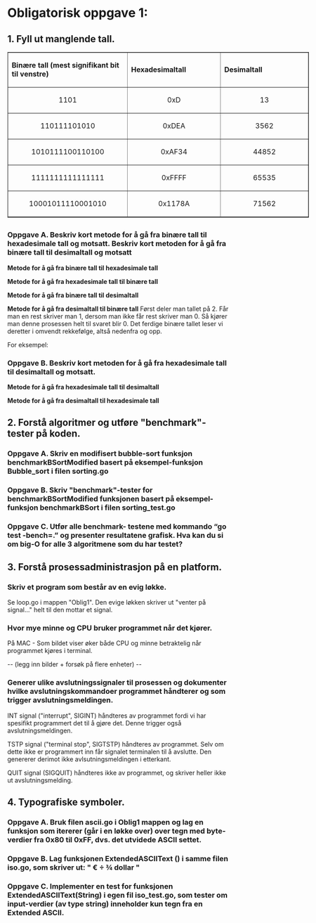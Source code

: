 
# Obligatorisk oppgave 1: 


## 1. Fyll ut manglende tall.
 

<table style="width: 687px;" border="1">

<tbody>

<tr>

<td style="width: 265px;">

**Binære tall (mest signifikant bit til venstre)**

</td>

<td style="width: 204px;">

**Hexadesimaltall**

</td>

<td style="width: 195px;">

**Desimaltall**

</td>

</tr>

<tr>

<td style="width: 265px; text-align: center;">

<p>1101</p>

</td>

<td style="width: 204px; text-align: center;">

<p>0xD</p>

</td>

<td style="width: 195px; text-align: center;">

<p>13</p>

</td>

</tr>

<tr>

<td style="width: 265px; text-align: center;">

<p>110111101010</p>

</td>

<td style="width: 204px; text-align: center;">

<p>0xDEA</p>

</td>

<td style="width: 195px; text-align: center;">

<p>3562</p>

</td>

</tr>

<tr>

<td style="width: 265px; text-align: center;">

<p>1010111100110100</p>

</td>

<td style="width: 204px; text-align: center;">

<p>0xAF34</p>

</td>

<td style="width: 195px; text-align: center;">

<p>44852</p>

</td>

</tr>

<tr>

<td style="width: 265px; text-align: center;">

<p>1111111111111111</p>

</td>

<td style="width: 204px; text-align: center;">

<p>0xFFFF</p>

</td>

<td style="width: 195px; text-align: center;">

<p>65535</p>

</td>

</tr>

<tr>

<td style="width: 265px; text-align: center;">

<p>10001011110001010</p>

</td>

<td style="width: 204px; text-align: center;">

<p>0x1178A</p>

</td>

<td style="width: 195px; text-align: center;">

<p>71562</p>

</td>

</tr>

</tbody>

</table>

<h2><span style="font-size: 18pt;"></span></h2>



### Oppgave A. Beskriv kort metode for å gå fra binære tall til hexadesimale tall og motsatt. Beskriv kort metoden for å gå fra binære tall til desimaltall og motsatt

**Metode for å gå fra binære tall til hexadesimale tall**


**Metode for å gå fra hexadesimale tall til binære tall**


**Metode for å gå fra binære tall til desimaltall**


**Metode for å gå fra desimaltall til binære tall**
Først deler man tallet på 2. Får man en rest skriver man 1, dersom man ikke får rest skriver man 0. Så kjører man denne prosessen helt til svaret blir 0. Det ferdige binære tallet leser vi deretter i omvendt rekkefølge, altså nedenfra og opp. 

For eksempel: 


### Oppgave B. Beskriv kort metoden for å gå fra hexadesimale tall til desimaltall og motsatt.

**Metode for å gå fra hexadesimale tall til desimaltall**


**Metode for å gå fra desimaltall til hexadesimale tall**


## 2. Forstå algoritmer og utføre "benchmark"-tester på koden.

### Oppgave A. Skriv en modifisert bubble-sort funksjon benchmarkBSortModified basert på eksempel-funksjon Bubble_sort i filen sorting.go 


### Oppgave B. Skriv "benchmark"-tester for benchmarkBSortModified funksjonen basert på eksempel-funksjon benchmarkBSort i filen sorting_test.go


### Oppgave C. Utfør alle benchmark- testene med kommando “go test -bench=.” og presenter resultatene grafisk. Hva kan du si om big-O for alle 3 algoritmene som du har testet?


## 3. Forstå prosessadministrasjon på en platform. 

### Skriv et program som består av en evig løkke. 
Se loop.go i mappen "Oblig1". Den evige løkken skriver ut "venter på signal..." helt til den mottar et signal. 

### Hvor mye minne og CPU bruker programmet når det kjører. 
På MAC - Som bildet viser øker både CPU og minne betraktelig når programmet kjøres i terminal. 

-- (legg inn bilder + forsøk på flere enheter) --

### Generer ulike avslutningssignaler til prosessen og dokumenter hvilke avslutningskommandoer programmet håndterer og som trigger avslutningsmeldingen.

INT signal ("interrupt", SIGINT) håndteres av programmet fordi vi har spesifikt programmert det til å gjøre det. Denne trigger også avslutningsmeldingen. 

TSTP signal ("terminal stop", SIGTSTP) håndteres av programmet. Selv om dette ikke er programmert inn får signalet terminalen til å avslutte. Den genererer derimot ikke avlsutningsmeldingen i etterkant. 

QUIT signal (SIGQUIT) håndteres ikke av programmet, og skriver heller ikke ut avslutningsmelding. 


## 4. Typografiske symboler.

### Oppgave A. Bruk filen ascii.go i Oblig1 mappen og lag en funksjon som itererer (går i en løkke over)  over tegn med byte-verdier fra 0x80 til 0xFF, dvs. det utvidede ASCII settet. 


### Oppgave B. Lag funksjonen ExtendedASCIIText () i samme filen iso.go, som skriver ut: " € ÷ ¾ dollar "


### Oppgave C. Implementer en test for funksjonen ExtendedASCIIText(String) i egen fil iso_test.go, som tester om input-verdier (av type string) inneholder kun tegn fra en Extended ASCII.


